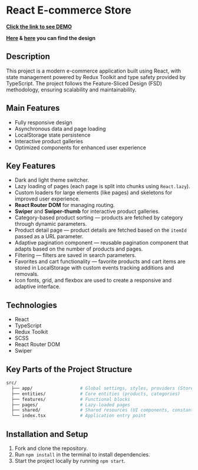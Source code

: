 # React E-commerce Store

**[Click the link to see DEMO](https://oleksii-bidiak.github.io/phone-catalog/)**

**[Here](https://www.figma.com/design/T5ttF21UnT6RRmCQQaZc6L/Phone-catalog-(V2)-Original?node-id=0-1&node-type=canvas) & [here](https://www.figma.com/design/BUusqCIMAWALqfBahnyIiH/Phone-catalog-(V2)-Original-Dark?node-id=0-1&node-type=canvas) you can find the design**

## Description
This project is a modern e-commerce application built using React, with state management powered by Redux Toolkit and type safety provided by TypeScript. The project follows the Feature-Sliced Design (FSD) methodology, ensuring scalability and maintainability.

## Main Features
- Fully responsive design
- Asynchronous data and page loading
- LocalStorage state persistence
- Interactive product galleries
- Optimized components for enhanced user experience

## Key Features
- Dark and light theme switcher.
- Lazy loading of pages (each page is split into chunks using `React.lazy`).
- Custom loaders for large elements (like pages) and skeletons for improved user experience.
- **React Router DOM** for managing routing.
- **Swiper** and **Swiper-thumb** for interactive product galleries.
- Category-based product sorting — products are fetched by category through dynamic parameters.
- Product detail page — product details are fetched based on the `itemId` passed as a URL parameter.
- Adaptive pagination component — reusable pagination component that adapts based on the number of products and pages.
- Filtering — filters are saved in search parameters.
- Favorites and cart functionality — favorite products and cart items are stored in LocalStorage with custom events tracking additions and removals.
- Icon fonts, grid, and flexbox are used to create a responsive and adaptive interface.

## Technologies
- React
- TypeScript
- Redux Toolkit
- SCSS
- React Router DOM
- Swiper

## Key Parts of the Project Structure
```bash
src/
  ├── app/                  # Global settings, styles, providers (Store, Theme, ErrorBoundary)
  ├── entities/             # Core entities (products, categories)
  ├── features/             # Functional blocks
  ├── pages/                # Lazy-loaded pages
  ├── shared/               # Shared resources (UI components, constants, hooks, utils, styles etc.)
  └── index.tsx             # Application entry point
```

## Installation and Setup
1. Fork and clone the repository.
2. Run `npm install` in the terminal to install dependencies.
3. Start the project locally by running `npm start`.

